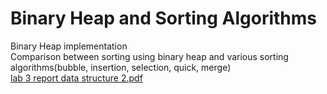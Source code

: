 # Binary Heap and Sorting Algorithms
Binary Heap implementation \
Comparison between sorting using binary heap and various sorting algorithms(bubble, insertion, selection, quick, merge)\
[lab 3 report data structure 2.pdf](https://github.com/AliELSharawy/Binary-Heap-and-Sorting-Algorithms/files/8645834/lab.3.DS.2.report.pdf)


